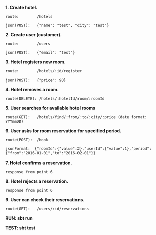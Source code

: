 
**1. Create hotel.**

	route: 	      /hotels

	json(POST):   {"name": "test", "city": "test"}

**2. Create user (customer).**

	route: 	      /users

	json(POST):   {"email": "test"}

**3. Hotel registers new room.**

	route: 	      /hotels/:id/register

	json(POST):   {"price": 90}

**4. Hotel removes a room.**

	route(DELETE): /hotels/:hotelId/room/:roomId

**5. User searches for available hotel rooms**

	route(GET):   /hotels/find/:from/:to/:city/:price (date format: YYYmmDD)

**6. User asks for room reservation for specified period.**

	route(POST):  /book

	jsonFormat:  {"roomId":{"value":2},"userId":{"value":1},"period":{"from":"2016-01-01","to":"2016-02-01"}}

**7. Hotel confirms a reservation.**

	response from point 6

**8. Hotel rejects a reservation.**

	response from point 6

**9. User can check their reservations.**

	route(GET):   /users/:id/reservations


**RUN:  sbt run**

**TEST: sbt test**